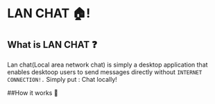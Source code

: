 # LAN CHAT 🏠!

## What is LAN CHAT ❓
Lan chat(Local area network chat) is simply a desktop application that enables desktoop users to send messages directly without `INTERNET CONNECTION!.`
Simply put : Chat locally!

##How it works 🔩
